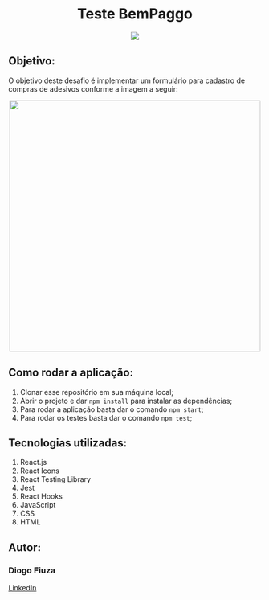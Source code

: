 <div align="center">
  <h1>Teste BemPaggo</h1>
  <img src="https://www.bempaggo.com.br/wp-content/uploads/2020/12/LOGO-bemm-paggo-horizontal-300x86.png" />
</div>

## Objetivo:

<p>O objetivo deste desafio é implementar um formulário para cadastro de compras de adesivos conforme a imagem a seguir:</p>

<div align="center">
  <img src='https://www.bempaggo.com.br/wp-content/uploads/2022/03/desafio_1-e1647259797866-1024x707.png' height='500'/>
</div>

## Como rodar a aplicação:

<ol>
  <li>Clonar esse repositório em sua máquina local;</li>
  <li>Abrir o projeto e dar <code>npm install</code> para instalar as dependências;</li>
  <li>Para rodar a aplicação basta dar o comando <code>npm start</code>;</li>
  <li>Para rodar os testes basta dar o comando <code>npm test</code>;</li>
</ol>

## Tecnologias utilizadas:

<ol>
  <li>React.js</li>
  <li>React Icons</li>
  <li>React Testing Library</li>
  <li>Jest</li>
  <li>React Hooks</li>
  <li>JavaScript</li>
  <li>CSS</li>
  <li>HTML</li>
</ol>

## Autor:

<h3>Diogo Fiuza</h3>
<a href='https://www.linkedin.com/in/diogo-fiuza/'>LinkedIn</a>

